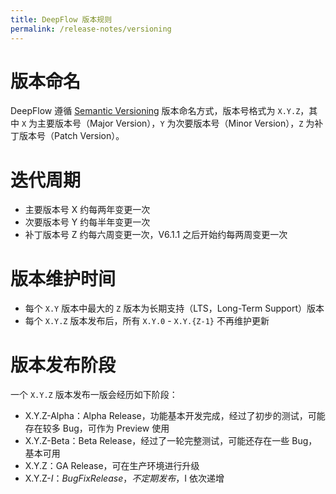 ```yaml
---
title: DeepFlow 版本规则
permalink: /release-notes/versioning
---
```


# 版本命名

DeepFlow 遵循 [Semantic Versioning](https://semver.org/) 版本命名方式，版本号格式为 `X.Y.Z`，其中 `X` 为主要版本号（Major Version），`Y` 为次要版本号（Minor Version），`Z` 为补丁版本号（Patch Version）。

# 迭代周期

- 主要版本号 X 约每两年变更一次
- 次要版本号 Y 约每半年变更一次
- 补丁版本号 Z 约每六周变更一次，V6.1.1 之后开始约每两周变更一次

# 版本维护时间

- 每个 `X.Y` 版本中最大的 `Z` 版本为长期支持（LTS，Long-Term Support）版本
- 每个 `X.Y.Z` 版本发布后，所有 `X.Y.0` - `X.Y.{Z-1}` 不再维护更新

# 版本发布阶段

一个 `X.Y.Z` 版本发布一版会经历如下阶段：
- X.Y.Z-Alpha：Alpha Release，功能基本开发完成，经过了初步的测试，可能存在较多 Bug，可作为 Preview 使用
- X.Y.Z-Beta：Beta Release，经过了一轮完整测试，可能还存在一些 Bug，基本可用
- X.Y.Z：GA Release，可在生产环境进行升级
- X.Y.Z-$I：BugFix Release，不定期发布，$I 依次递增
